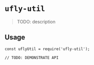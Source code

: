 # `ufly-util`

> TODO: description

## Usage

```
const uflyUtil = require('ufly-util');

// TODO: DEMONSTRATE API
```
